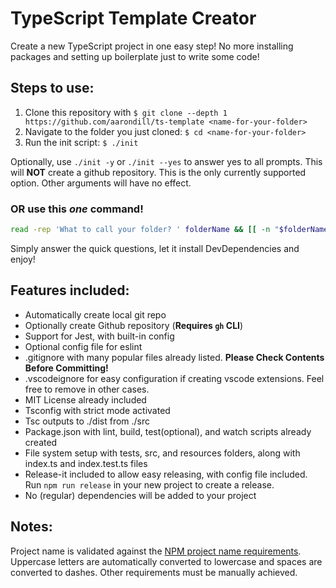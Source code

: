 # TypeScript Template Creator

Create a new TypeScript project in one easy step! No more installing packages and setting up boilerplate just to write some code!

## Steps to use:

1. Clone this repository with `$ git clone --depth 1 https://github.com/aarondill/ts-template <name-for-your-folder>`
2. Navigate to the folder you just cloned: `$ cd <name-for-your-folder>`
3. Run the init script: `$ ./init`

Optionally, use `./init -y` or `./init --yes` to answer yes to all prompts. This will **NOT** create a github repository.
This is the only currently supported option. Other arguments will have no effect.

### OR use this _one_ command!

```bash
read -rep 'What to call your folder? ' folderName && [[ -n "$folderName" ]] && git clone --depth 1 https://github.com/aarondill/ts-template "$folderName" && cd "$folderName" && ./init
```

Simply answer the quick questions, let it install DevDependencies and enjoy!

## Features included:

- Automatically create local git repo
- Optionally create Github repository (**Requires `gh` CLI**)
- Support for Jest, with built-in config
- Optional config file for eslint
- .gitignore with many popular files already listed. **Please Check Contents Before Committing!**
- .vscodeignore for easy configuration if creating vscode extensions. Feel free to remove in other cases.
- MIT License already included
- Tsconfig with strict mode activated
- Tsc outputs to ./dist from ./src
- Package.json with lint, build, test(optional), and watch scripts already created
- File system setup with tests, src, and resources folders, along with index.ts and index.test.ts files
- Release-it included to allow easy releasing, with config file included. Run `npm run release` in your new project to create a release.
- No (regular) dependencies will be added to your project

## Notes:

Project name is validated against the [NPM project name requirements](https://docs.npmjs.com/cli/v9/configuring-npm/package-json#name). Uppercase letters are automatically converted to lowercase and spaces are converted to dashes. Other requirements must be manually achieved.
